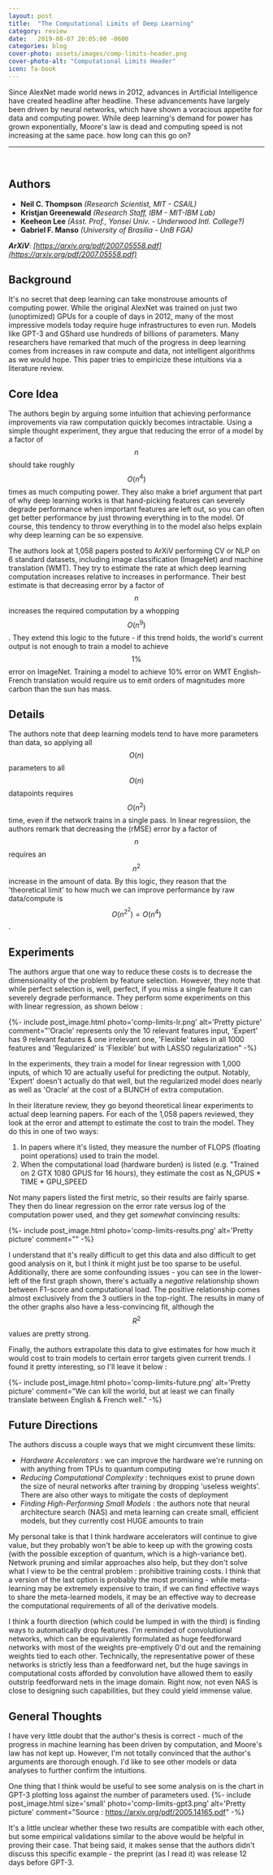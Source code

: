```yaml
---
layout: post
title:  "The Computational Limits of Deep Learning"
category: review
date:   2019-08-07 20:05:00 -0600
categories: blog
cover-photo: assets/images/comp-limits-header.png
cover-photo-alt: "Computational Limits Header"
icon: fa-book
---
```


Since AlexNet made world news in 2012, advances in Artificial Intelligence have created headline after headline.
These advancements have largely been driven by neural networks, which have shown a voracious appetite for data and computing power.
While deep learning's demand for power has grown exponentially, Moore's law is dead and computing speed is not increasing at the same pace.
how long can this go on?

----------------------------
<br/>

## Authors
 - **Neil C. Thompson** *(Research Scientist, MIT - CSAIL)*
 - **Kristjan Greenewald** *(Research Staff, IBM - MIT-IBM Lab)*  
 - **Keeheon Lee** *(Asst. Prof., Yonsei Univ. - Underwood Intl. College?)*
 - **Gabriel F. Manso** *(University of Brasilia - UnB FGA)*
 
***ArXiV***: *[https://arxiv.org/pdf/2007.05558.pdf](https://arxiv.org/pdf/2007.05558.pdf)*
 
## Background

It's no secret that deep learning can take monstrouse amounts of computing power. 
While the original AlexNet was trained on just two (unoptimized) GPUs for a couple of days in 2012, many of the most impressive models today require huge infrastructures to even run.
Models like GPT-3 and GShard use hundreds of billions of parameters. 
Many researchers have remarked that much of the progress in deep learning comes from increases in raw compute and data, not intelligent algorithms as we would hope.
This paper tries to empiricize these intuitions via a literature review.

## Core Idea

The authors begin by arguing some intuition that achieving performance improvements via raw computation quickly becomes intractable.
Using a simple thought experiment, they argue that reducing the error of a model by a factor of $$n$$ should take roughly $$O(n^4)$$ times as much computing power.
They also make a brief argument that part of why deep learning works is that hand-picking features can severely degrade performance when important features are left out, so you can often get better performance by just throwing everything in to the model.
Of course, this tendency to throw everything in to the model also helps explain why deep learning can be so expensive.

The authors look at 1,058 papers posted to ArXiV performing CV or NLP on 6 standard datasets, including image classification (ImageNet) and machine translation (WMT).
They try to estimate the rate at which deep learning computation increases relative to increases in performance. 
Their best estimate is that decreasing error by a factor of $$n$$ increases the required computation by a whopping $$O(n^9)$$.
They extend this logic to the future - if this trend holds, the world's current output is not enough to train a model to achieve $$1\%$$ error on ImageNet.
Training a model to achieve 10% error on WMT English-French translation would require us to emit orders of magnitudes more carbon than the sun has mass.

## Details
The authors note that deep learning models tend to have more parameters than data, so applying all $$O(n)$$ parameters to all $$O(n)$$ datapoints requires $$O(n^2)$$ time, even if the network trains in a single pass.
In linear regressiion, the authors remark that decreasing the (rMSE) error by a factor of $$n$$ requires an $$n^2$$ increase in the amount of data.
By this logic, they reason that the 'theoretical limit' to how much we can improve performance by raw data/compute is $$O(n^{2^2}) = O(n^4)$$.


## Experiments
The authors argue that one way to reduce these costs is to decrease the dimensionality of the problem by feature selection.
However, they note that while perfect selection is, well, perfect, if you miss a single feature it can severely degrade performance.
They perform some experiments on this with linear regression, as shown below : 

{%- include post_image.html photo='comp-limits-lr.png' alt='Pretty picture' comment="'Oracle' represents only the 10 relevant features input, 'Expert' has 9 relevant features & one irrelevant one, 'Flexible' takes in all 1000 features and 'Regularized' is 'Flexible' but with LASSO regularization" -%}

In the experiments, they train a model for linear regression with 1,000 inputs, of which 10 are actually useful for predicting the output.
Notably, 'Expert' doesn't actually do that well, but the regularized model does nearly as well as 'Oracle' at the cost of a BUNCH of extra computation.

In their literature review, they go beyond theoretical linear experiments to actual deep learning papers.
For each of the 1,058 papers reviewed, they look at the error and attempt to estimate the cost to train the model. 
They do this in one of two ways:
1. In papers where it's listed, they measure the number of FLOPS (floating point operations) used to train the model.
2. When the computational load (hardware burden) is listed (e.g. "Trained on 2 GTX 1080 GPUS for 16 hours), they estimate the cost as N_GPUS * TIME * GPU_SPEED

Not many papers listed the first metric, so their results are fairly sparse.
They then do linear regression on the error rate versus log of the computation power used, and they get *somewhat* convincing results:

{%- include post_image.html photo='comp-limits-results.png' alt='Pretty picture' comment="" -%}

I understand that it's really difficult to get this data and also difficult to get good analysis on it, but I think it might just be too sparse to be useful.
Additionally, there are some confounding issues - you can see in the lower-left of the first graph shown, there's actually a *negative* relationship shown between F1-score and computational load.
The positive relationship comes almost exclusively from the 3 outliers in the top-right.
The results in many of the other graphs also have a less-convincing fit, although the $$R^2$$ values are pretty strong.

Finally, the authors extrapolate this data to give estimates for how much it would cost to train models to certain error targets given current trends.
I found it pretty interesting, so I'll leave it below :

{%- include post_image.html photo='comp-limits-future.png' alt='Pretty picture' comment="We can kill the world, but at least we can finally translate between English & French well." -%}

## Future Directions
The authors discuss a couple ways that we might circumvent these limits:
 - *Hardware Accelerators* : we can improve the hardware we're running on with anything from TPUs to quantum computing
 - *Reducing Computational Complexity* : techniques exist to prune down the size of neural networks after training by dropping 'useless weights'. There are also other ways to mitigate the costs of deployment
 - *Finding High-Performing Small Models* : the authors note that neural architecture search (NAS) and meta learning can create small, efficient models, but they currently cost HUGE amounts to train
 
 My personal take is that I think hardware accelerators will continue to give value, but they probably won't be able to keep up with the growing costs (with the possible exception of quantum, which is a high-variance bet).
 Network pruning and similar approaches also help, but they don't solve what I view to be the central problem : prohibitive training costs.
 I think that a version of the last option is probably the most promising - while meta-learning may be extremely expensive to train, if we can find effective ways to share the meta-learned models, it may be an effective way to decrease the computational requirements of all of the derivative models.
 
 I think a fourth direction (which could be lumped in with the third) is finding ways to automatically drop features. 
 I'm reminded of convolutional networks, which can be equivalently formulated as huge feedforward networks with most of the weights pre-emptively 0'd out and the remaining weights tied to each other.
 Technically, the representative power of these networks is strictly less than a feedforward net, but the huge savings in computational costs afforded by convolution have allowed them to easily outstrip feedforward nets in the image domain.
 Right now, not even NAS is close to designing such capabilities, but they could yield immense value.
 

## General Thoughts
I have very little doubt that the author's thesis is correct - much of the progress in machine learning has been driven by computation, and Moore's law has not kept up.
However, I'm not totally convinced that the author's arguments are thorough enough. 
I'd like to see other models or data analyses to further confirm the intuitions.

One thing that I think would be useful to see some analysis on is the chart in GPT-3 plotting loss against the number of parameters used.
{%- include post_image.html size='small' photo='comp-limits-gpt3.png' alt='Pretty picture' comment="Source : https://arxiv.org/pdf/2005.14165.pdf" -%}

It's a little unclear whether these two results are compatible with each other, but some empirical validations similar to the above would be helpful in proving their case.
That being said, it makes sense that the authors didn't discuss this specific example - the preprint (as I read it) was release 12 days before GPT-3.

